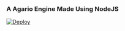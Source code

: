 ### A Agario Engine Made Using NodeJS
<a href="https://heroku.com/deploy?template=http://github.com/WickedTree/Agario-clone/" target="_blank">
  <img src="https://www.herokucdn.com/deploy/button.svg" alt="Deploy">
</a>
